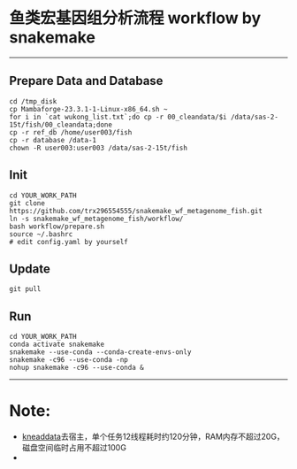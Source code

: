 # 鱼类宏基因组分析流程 workflow by snakemake
---
## Prepare Data and Database

```shell
cd /tmp_disk
cp Mambaforge-23.3.1-1-Linux-x86_64.sh ~
for i in `cat wukong_list.txt`;do cp -r 00_cleandata/$i /data/sas-2-15t/fish/00_cleandata;done
cp -r ref_db /home/user003/fish
cp -r database /data-1
chown -R user003:user003 /data/sas-2-15t/fish
```

## Init

```shell
cd YOUR_WORK_PATH
git clone https://github.com/trx296554555/snakemake_wf_metagenome_fish.git
ln -s snakemake_wf_metagenome_fish/workflow/
bash workflow/prepare.sh
source ~/.bashrc
# edit config.yaml by yourself
```

## Update

```shell
git pull
```

## Run

```shell
cd YOUR_WORK_PATH
conda activate snakemake
snakemake --use-conda --conda-create-envs-only
snakemake -c96 --use-conda -np
nohup snakemake -c96 --use-conda &
```

---
# Note:
- [kneaddata](https://github.com/biobakery/biobakery/wiki/kneaddata)去宿主，单个任务12线程耗时约120分钟，RAM内存不超过20G，磁盘空间临时占用不超过100G
- 
